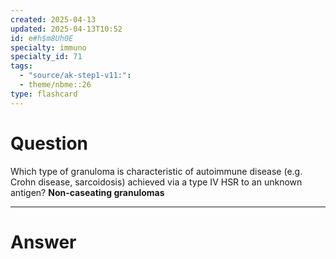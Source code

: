 ```yaml
---
created: 2025-04-13
updated: 2025-04-13T10:52
id: e#h$m8Uh0E
specialty: immuno
specialty_id: 71
tags:
  - "source/ak-step1-v11:": 
  - theme/nbme::26
type: flashcard
---
```


# Question
Which type of granuloma is characteristic of autoimmune disease (e.g. Crohn disease, sarcoidosis) achieved via a type IV HSR to an unknown antigen?    **Non-caseating granulomas**

---

# Answer
